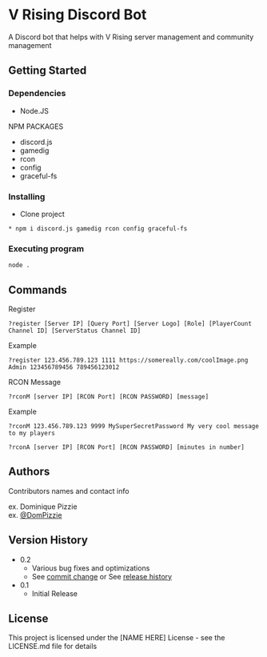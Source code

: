# V Rising Discord Bot

A Discord bot that helps with V Rising server management and community management

## Getting Started

### Dependencies

* Node.JS

NPM PACKAGES
* discord.js
* gamedig
* rcon
* config
* graceful-fs

### Installing

* Clone project
```
* npm i discord.js gamedig rcon config graceful-fs
```

### Executing program

```
node .
```

## Commands

Register
```
?register [Server IP] [Query Port] [Server Logo] [Role] [PlayerCount Channel ID] [ServerStatus Channel ID]
```
Example
```
?register 123.456.789.123 1111 https://somereally.com/coolImage.png Admin 123456789456 789456123012
```
RCON Message
```
?rconM [server IP] [RCON Port] [RCON PASSWORD] [message]
```
Example
```
?rconM 123.456.789.123 9999 MySuperSecretPassword My very cool message to my players
```
```
?rconA [server IP] [RCON Port] [RCON PASSWORD] [minutes in number]
```

## Authors

Contributors names and contact info

ex. Dominique Pizzie  
ex. [@DomPizzie](https://twitter.com/dompizzie)

## Version History

* 0.2
    * Various bug fixes and optimizations
    * See [commit change]() or See [release history]()
* 0.1
    * Initial Release

## License

This project is licensed under the [NAME HERE] License - see the LICENSE.md file for details
